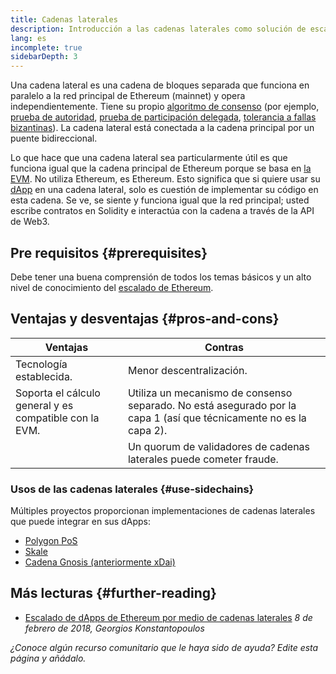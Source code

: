 ```yaml
---
title: Cadenas laterales
description: Introducción a las cadenas laterales como solución de escalado actualmente utilizada por la comunidad de Ethereum.
lang: es
incomplete: true
sidebarDepth: 3
---
```


Una cadena lateral es una cadena de bloques separada que funciona en paralelo a la red principal de Ethereum (mainnet) y opera independientemente. Tiene su propio [algoritmo de consenso](/developers/docs/consensus-mechanisms/) (por ejemplo, [prueba de autoridad](https://wikipedia.org/wiki/Proof_of_authority), [prueba de participación delegada](https://en.bitcoinwiki.org/wiki/DPoS), [tolerancia a fallas bizantinas](https://decrypt.co/resources/byzantine-fault-tolerance-what-is-it-explained)). La cadena lateral está conectada a la cadena principal por un puente bidireccional.

Lo que hace que una cadena lateral sea particularmente útil es que funciona igual que la cadena principal de Ethereum porque se basa en [la EVM](/developers/docs/evm/). No utiliza Ethereum, es Ethereum. Esto significa que si quiere usar su [dApp](/developers/docs/dapps/) en una cadena lateral, solo es cuestión de implementar su código en esta cadena. Se ve, se siente y funciona igual que la red principal; usted escribe contratos en Solidity e interactúa con la cadena a través de la API de Web3.

## Pre requisitos {#prerequisites}

Debe tener una buena comprensión de todos los temas básicos y un alto nivel de conocimiento del [escalado de Ethereum](/developers/docs/scaling/).

## Ventajas y desventajas {#pros-and-cons}

| Ventajas                                               | Contras                                                                                                            |
| ------------------------------------------------------ | ------------------------------------------------------------------------------------------------------------------ |
| Tecnología establecida.                                | Menor descentralización.                                                                                           |
| Soporta el cálculo general y es compatible con la EVM. | Utiliza un mecanismo de consenso separado. No está asegurado por la capa 1 (así que técnicamente no es la capa 2). |
|                                                        | Un quorum de validadores de cadenas laterales puede cometer fraude.                                                |

### Usos de las cadenas laterales {#use-sidechains}

Múltiples proyectos proporcionan implementaciones de cadenas laterales que puede integrar en sus dApps:

- [Polygon PoS](https://polygon.technology/solutions/polygon-pos)
- [Skale](https://skale.network/)
- [Cadena Gnosis (anteriormente xDai)](https://www.xdaichain.com/)

## Más lecturas {#further-reading}

- [Escalado de dApps de Ethereum por medio de cadenas laterales](https://medium.com/loom-network/dappchains-scaling-ethereum-dapps-through-sidechains-f99e51fff447) _8 de febrero de 2018, Georgios Konstantopoulos_

_¿Conoce algún recurso comunitario que le haya sido de ayuda? Edite esta página y añádalo._
